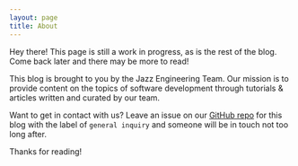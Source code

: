 ```yaml
---
layout: page
title: About
---
```


<p class="message">
  Hey there! This page is still a work in progress, as is the rest of the blog. Come back later and there may be more to read!
</p>

This blog is brought to you by the Jazz Engineering Team. Our mission is to provide content on the topics of software development through tutorials & articles written and curated by our team.

Want to get in contact with us? Leave an issue on our <a href="https://github.com/JazzCo/jazzco.github.io/issues">GitHub repo</a> for this blog with the label of `general inquiry` and someone will be in touch not too long after.

Thanks for reading!

